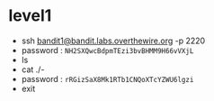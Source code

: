 # level1
- ssh bandit1@bandit.labs.overthewire.org -p 2220
- password : ```NH2SXQwcBdpmTEzi3bvBHMM9H66vVXjL```
- ls
- cat ./-
- password : ```rRGizSaX8Mk1RTb1CNQoXTcYZWU6lgzi```
- exit
  
